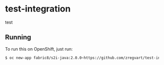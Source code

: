 # test-integration

test

## Running

To run this on OpenShift, just run:

```bash
$ oc new-app fabric8/s2i-java:2.0.0~https://github.com/zregvart/test-integration.git
```
